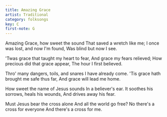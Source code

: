 ```yaml
---
title: Amazing Grace
artist: Traditional
category: folksongs
key: C
first-note: G
---
```


Amazing Grace, how sweet the sound
That saved a wretch like me;
I once was lost, and now I'm found,
Was blind but now I see.

'Twas grace that taught my heart to fear,
And grace my fears relieved;
How precious did that grace appear,
The hour I first believed.

Thro' many dangers, toils, and snares
I have already come.
'Tis grace hath brought me safe thus far,
And grace will lead me home.

How sweet the name of Jesus sounds
In a believer's ear.
It soothes his sorrows, heals his wounds,
And drives away his fear.

Must Jesus bear the cross alone
And all the world go free?
No there's a cross for everyone
And there's a cross for me.
